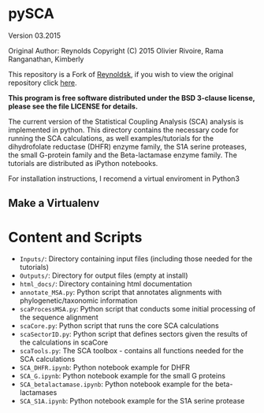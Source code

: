 # pySCA

Version 03.2015 

Original Author: Reynolds
Copyright (C) 2015 Olivier Rivoire, Rama Ranganathan, Kimberly

This repository is a Fork of [Reynoldsk](https://github.com/reynoldsk), if you wish to view the original repository click [here](https://github.com/reynoldsk/pySCA).

**This program is free software distributed under the BSD 3-clause license, please see the file LICENSE for details.**

The current version of the Statistical Coupling Analysis (SCA) analysis is implemented in python. This directory contains the necessary code for running the SCA calculations, as well examples/tutorials for the dihydrofolate reductase (DHFR) enzyme family, the S1A serine proteases, the small G-protein family and the Beta-lactamase enzyme
family. The tutorials are distributed as iPython notebooks.

For installation instructions, I recomend a virtual enviroment in Python3

## Make a Virtualenv


# Content and Scripts
- `Inputs/`: Directory containing input files (including those needed for the tutorials)
- `Outputs/`: Directory for output files (empty at install)
- `html_docs/`: Directory containing html documentation
- `annotate_MSA.py`: Python script that annotates alignments with phylogenetic/taxonomic information   
- `scaProcessMSA.py`: Python script that conducts some initial processing of the sequence alignment
- `scaCore.py`: Python script that runs the core SCA calculations
- `scaSectorID.py`:  Python script that defines sectors given the results of the calculations in scaCore
- `scaTools.py`: The SCA toolbox - contains all functions needed for the SCA calculations
- `SCA_DHFR.ipynb`: Python notebook example for DHFR
- `SCA_G.ipynb`: Python notebook example for the small G proteins
- `SCA_betalactamase.ipynb`: Python notebook example for the beta-lactamases
- `SCA_S1A.ipynb`: Python notebook example for the S1A serine protease

